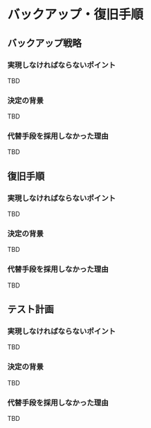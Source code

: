 # バックアップ・復旧手順

## バックアップ戦略

### 実現しなければならないポイント
TBD

### 決定の背景
TBD

### 代替手段を採用しなかった理由
TBD

## 復旧手順

### 実現しなければならないポイント
TBD

### 決定の背景
TBD

### 代替手段を採用しなかった理由
TBD

## テスト計画

### 実現しなければならないポイント
TBD

### 決定の背景
TBD

### 代替手段を採用しなかった理由
TBD